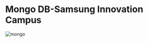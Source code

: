 # Mongo DB-Samsung Innovation Campus
![mongo](/home/isur/Documents/Git/MongoDB-SIC/imagenes/mongo.png)
